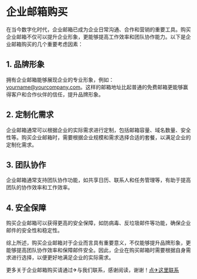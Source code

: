 # 企业邮箱购买

在当今数字化时代，企业邮箱已成为企业日常沟通、合作和营销的重要工具。购买企业邮箱不仅可以提升企业形象，更能够提高工作效率和团队协作能力。以下是企业邮箱购买的几个重要考虑因素：

## 1. 品牌形象
拥有企业邮箱能够展现企业的专业形象，例如：yourname@yourcompany.com。这样的邮箱地址比起普通的免费邮箱更能够赢得客户和合作伙伴的信任，提升品牌形象。

## 2. 定制化需求
企业邮箱通常可以根据企业的实际需求进行定制，包括邮箱容量、域名数量、安全性等。购买企业邮箱时，需要根据企业规模和需求选择合适的套餐，以满足企业的定制化需求。

## 3. 团队协作
企业邮箱通常支持团队协作功能，如共享日历、联系人和任务管理等，有助于提高团队的协作效率和工作效率。

## 4. 安全保障
购买企业邮箱可以获得更高的安全保障，如防病毒、反垃圾邮件等功能，确保企业邮件的安全性和稳定性。

综上所述，购买企业邮箱对于企业而言具有重要意义，不仅能够提升品牌形象，更能够提高团队协作效率和保障邮件安全。因此，企业在购买邮箱时需要根据自身需求进行选择，以便更好地满足企业的实际需求。

更多关于企业邮箱购买请通过✈与我们联系，感谢阅读，谢谢！[点✈这里联系](https://w.k02.cc)